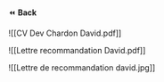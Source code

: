 ⏪ **Back**

![[CV Dev Chardon David.pdf]]



![[Lettre recommandation David.pdf]]

![[Lettre de recommandation david.jpg]]
